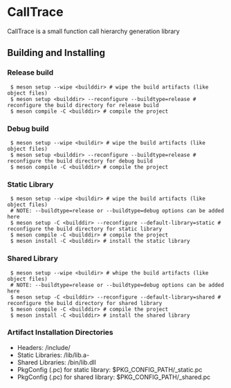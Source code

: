 # CallTrace

CallTrace is a small function call hierarchy generation library
## Building and Installing
### Release build
```
 $ meson setup --wipe <builddir> # wipe the build artifacts (like object files)
 $ meson setup <builddir> --reconfigure --buildtype=release # reconfigure the build directory for release build
 $ meson compile -C <builddir> # compile the project
```
### Debug build
```
 $ meson setup --wipe <buildir> # wipe the build artifacts (like object files)
 $ meson setup <builddir> --reconfigure --buildtype=release # reconfigure the build directory for debug build
 $ meson compile -C <builddir> # compile the project
```

### Static Library
```
 $ meson setup --wipe <buildir> # wipe the build artifacts (like object files)
 # NOTE: --buildtype=release or --buildtype=debug options can be added here  
 $ meson setup -C <builddir> --reconfigure --default-library=static # reconfigure the build directory for static library
 $ meson compile -C <builddir> # compile the project
 $ meson install -C <builddir> # install the static library
```
### Shared Library
```
 $ meson setup --wipe <buildir> # whipe the build artifacts (like object files)
 # NOTE: --buildtype=release or --buildtype=debug options can be added here
 $ meson setup -C <builddir> --reconfigure --default-library=shared # reconfigure the build directory for shared library
 $ meson compile -C <builddir> # compile the project
 $ meson install -C <builddir> # install the shared library
```
### Artifact Installation Directories
- Headers: /include/<ProjectNameInSmallCase>
- Static Libraries: /lib/lib<ProjectNameInSmallCase>.a-
- Shared Libraries: /bin/lib<ProjectNameInSmallCase>.dll
- PkgConfig (.pc) for static library: $PKG_CONFIG_PATH/<ProjectNameInSmallCase>_static.pc
- PkgConfig (.pc) for shared library: $PKG_CONFIG_PATH/<ProjectNameInSmallCase>_shared.pc
